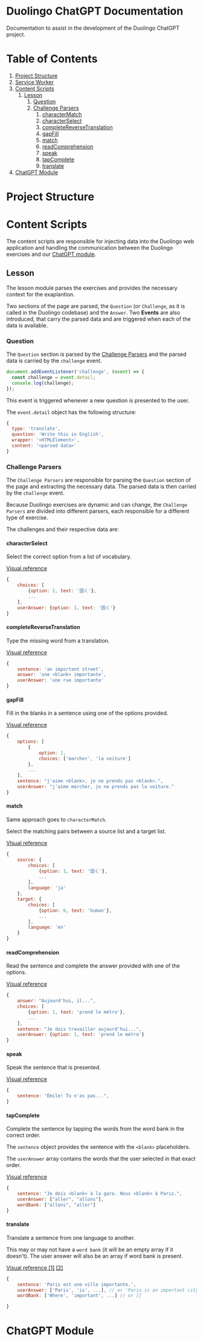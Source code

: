 # Duolingo ChatGPT Documentation

Documentation to assist in the development of the Duolingo ChatGPT project.

# Table of Contents
1. [Project Structure](#project-structure)
2. [Service Worker](#service-worker)
3. [Content Scripts](#content-scripts)
   1. [Lesson](#lesson)
      1. [Question](#question)
      2. [Challenge Parsers](#challenge-parsers)
		 1. [characterMatch](#match)
         2. [characterSelect](#characterselect)
         3. [completeReverseTranslation](#completereversetranslation)
         4. [gapFill](#gapfill)
         5. [match](#match)
		 1. [readComprehension](#readcomprehension)
		 1. [speak](#speka)
		 6. [tapComplete](#tapcomplete)
		 7. [translate](#translate)
4. [ChatGPT Module](#chatgpt-module)

# Project Structure


# Content Scripts

The content scripts are responsible for injecting data into the Duolingo web application and handling the communication between the Duolingo exercises and our [ChatGPT module](#chatgpt-module).

## Lesson

The lesson module parses the exercises and provides the necessary context for the exaplantion.

Two sections of the page are parsed, the `Question` (or `Challenge`, as it is called in the Duolingo codebase) and the `Answer`. Two **Events** are also introduced, that carry the parsed data and are triggered when each of the data is available.

### Question

The `Question` section is parsed by the [Challenge Parsers](#challenge-parsers) and the parsed data is carried by the `challenge` event.

```javascript
document.addEventListener('challenge', (event) => {
  const challenge = event.detail;
  console.log(challenge);
});
```

This event is triggered whenever a new question is presented to the user.

The `event.detail` object has the following structure:

```javascript
{
  type: 'translate',
  question: 'Write this in English',
  wrapper: '<HTMLElement>',
  content: '<parsed data>'
}
```

### Challenge Parsers

The `Challenge Parsers` are responsible for parsing the `Question` section of the page and extracting the necessary data. The parsed data is then carried by the `challenge` event.

Because Duolingo exercises are dynamic and can change, the `Challenge Parsers` are divided into different parsers, each responsible for a different type of exercise.

The challenges and their respective data are:

#### characterSelect

Select the correct option from a list of vocabulary.

[Visual reference](/images/types/duolingo-characterSelect.png)

```javascript
{
	choices: [
		{option: 1, text: '固く'},
		...
	],
	userAnswer: {option: 1, text: '固く'}
}
```

#### completeReverseTranslation

Type the missing word from a translation.

[Visual reference](/images/types/duolingo-completeReverseTranslation.png)

```javascript
{
	sentence: 'an important street',
	answer: 'une <blank> importante',
	userAnswer: 'une rue importante'
}
```

#### gapFill

Fill in the blanks in a sentence using one of the options provided.

[Visual reference](/images/types/duolingo-gapFill.png)

```javascript
{
	options: [
		{
			option: 1,
			choices: ['marcher', 'la voiture']
		},
		...
	],
	sentence: "j'aime <blank>, je ne prends pas <blank>.",
	userAnswer: "j'aime marcher, je ne prends pas la voiture."
}
```

#### match

Same approach goes to `characterMatch`.

Select the matching pairs between a source list and a target list.

[VIsual reference](/images/types/duolingo-match.png)

```javascript
{
	source: {
		choices: [
			{option: 1, text: '固く'},
			...
		],
		language: 'ja'
	},
	target: {
		choices: [
			{option: 6, text: 'human'},
			...
		],
		language: 'en'
	}
}
```

#### readComprehension

Read the sentence and complete the answer provided with one of the options.

[Visual reference](/images/types/duolingo-readComprehension.png)

```javascript
{
	answer: "Aujourd'hui, il...",
	choices: [
		{option: 1, text: 'prend le métro'},
		...
	],
	sentence: "Je dois travailler aujourd'hui...",
	userAnswer: {option: 1, text: 'prend le métro'}
}
```

#### speak

Speak the sentence that is presented.

[Visual reference](/images/types/duolingo-speak.png)

```javascript
{
	sentence: "Émile! Tu n'as pas...",
}
```

#### tapComplete

Complete the sentence by tapping the words from the word bank in the correct order.

The `sentence` object provides the sentence with the `<blank>` placeholders.

The `userAnswer` array contains the words that the user selected in that exact order.

[Visual reference](/images/types/duolingo-tapComplete.png) 

```javascript
{
	sentence: "Je dois <blank> à la gare. Nous <blank> à Paris.",
	userAnswer: ["aller", "allons"],
	wordBank: ["allons", "aller"]
}
```

#### translate

Translate a sentence from one language to another.

This may or may not have a `word bank` (it will be an empty array if it doesn't). The user answer will also be an array if word bank is present.

[Visual reference [1]](/images/types/duolingo-translate.png) [[2]](/images/types/duolingo-translate-wordbank.png)

```javascript
{
	sentence: 'Paris est une ville importante.',
	userAnswer: ['Paris', 'is', ...], // or 'Paris is an important city.'
	wordBank: ['Where', 'important', ...] // or []

}
```



# ChatGPT Module

